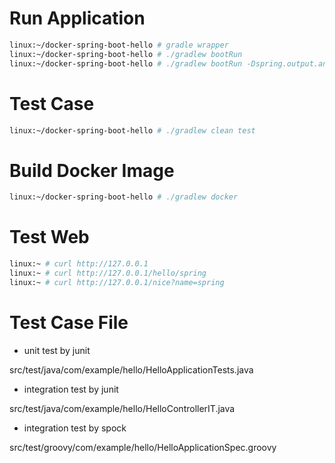 # Run Application

```bash
linux:~/docker-spring-boot-hello # gradle wrapper
linux:~/docker-spring-boot-hello # ./gradlew bootRun
linux:~/docker-spring-boot-hello # ./gradlew bootRun -Dspring.output.ansi.enabled=always
```


# Test Case

```bash
linux:~/docker-spring-boot-hello # ./gradlew clean test
```


# Build Docker Image

```bash
linux:~/docker-spring-boot-hello # ./gradlew docker
```

# Test Web

```bash
linux:~ # curl http://127.0.0.1
linux:~ # curl http://127.0.0.1/hello/spring
linux:~ # curl http://127.0.0.1/nice?name=spring
```

# Test Case File

- unit test by junit

src/test/java/com/example/hello/HelloApplicationTests.java

- integration test by junit

src/test/java/com/example/hello/HelloControllerIT.java

- integration test by spock

src/test/groovy/com/example/hello/HelloApplicationSpec.groovy
